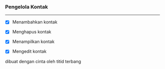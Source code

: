 ### Pengelola Kontak

---

- [x] Menambahkan kontak
- [x] Menghapus kontak
- [x] Menampilkan kontak
- [x] Mengedit kontak


dibuat dengan cinta oleh titid terbang 